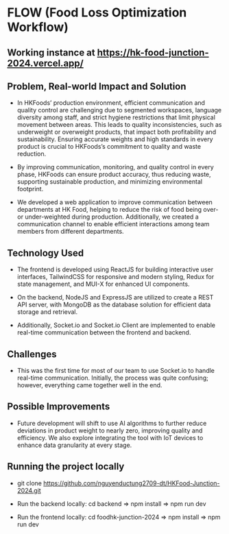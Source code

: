 # FLOW (Food Loss Optimization Workflow)

## Working instance at https://hk-food-junction-2024.vercel.app/

## Problem, Real-world Impact and Solution

- In HKFoods’ production environment, efficient communication and quality control are challenging due to segmented workspaces, language diversity among staff, and strict hygiene restrictions that limit physical movement between areas. This leads to quality inconsistencies, such as underweight or overweight products, that impact both profitability and sustainability. Ensuring accurate weights and high standards in every product is crucial to HKFoods’s commitment to quality and waste reduction. 

- By improving communication, monitoring, and quality control in every phase, HKFoods can ensure product accuracy, thus reducing waste, supporting sustainable production, and minimizing environmental footprint.

- We developed a web application to improve communication between departments at HK Food, helping to reduce the risk of food being over- or under-weighted during production. Additionally, we created a communication channel to enable efficient interactions among team members from different departments.

## Technology Used

- The frontend is developed using ReactJS for building interactive user interfaces, TailwindCSS for responsive and modern styling, Redux for state management, and MUI-X for enhanced UI components.
  
- On the backend, NodeJS and ExpressJS are utilized to create a REST API  server, with MongoDB as the database solution for efficient data storage and retrieval.
  
- Additionally, Socket.io and Socket.io Client are implemented to enable real-time communication between the frontend and backend.

## Challenges

- This was the first time for most of our team to use Socket.io to handle real-time communication. Initially, the process was quite confusing; however, everything came together well in the end.

## Possible Improvements

- Future development will shift to use AI algorithms to further reduce deviations in product weight to nearly zero, improving quality and efficiency. We also explore integrating the tool with IoT devices to enhance data granularity at every stage.

## Running the project locally

- git clone https://github.com/nguyenductung2709-dt/HKFood-Junction-2024.git

- Run the backend locally: cd backend => npm install => npm run dev

- Run the frontend locally: cd foodhk-junction-2024 => npm install => npm run dev
